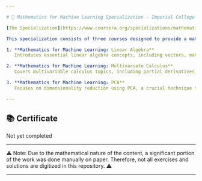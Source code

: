```yaml
---

# 📐 Mathematics for Machine Learning Specialization - Imperial College London - Coursera

[The Specialization](https://www.coursera.org/specializations/mathematics-machine-learning)

This specialization consists of three courses designed to provide a mathematical understanding for machine learning. The specialization is composed of the following courses:

1. **Mathematics for Machine Learning: Linear Algebra**
   Introduces essential linear algebra concepts, including vectors, matrices, and fundamental operations. [The course](https://www.coursera.org/learn/linear-algebra-machine-learning)

2. **Mathematics for Machine Learning: Multivariate Calculus**
   Covers multivariable calculus topics, including partial derivatives, gradients, and optimization—key tools for understanding and applying model fitting techniques in machine learning. [The course](https://www.coursera.org/learn/multivariate-calculus-machine-learning)

3. **Mathematics for Machine Learning: PCA**
   Focuses on dimensionality reduction using PCA, a crucial technique to simplify high-dimensional datasets without losing significant information. [The course](https://www.coursera.org/learn/pca-machine-learning)

---
```


## 📚 Certificate

Not yet completed

---

⚠️ Note: Due to the mathematical nature of the content, a significant portion of the work was done manually on paper. Therefore, not all exercises and solutions are digitized in this repository. ⚠️

---